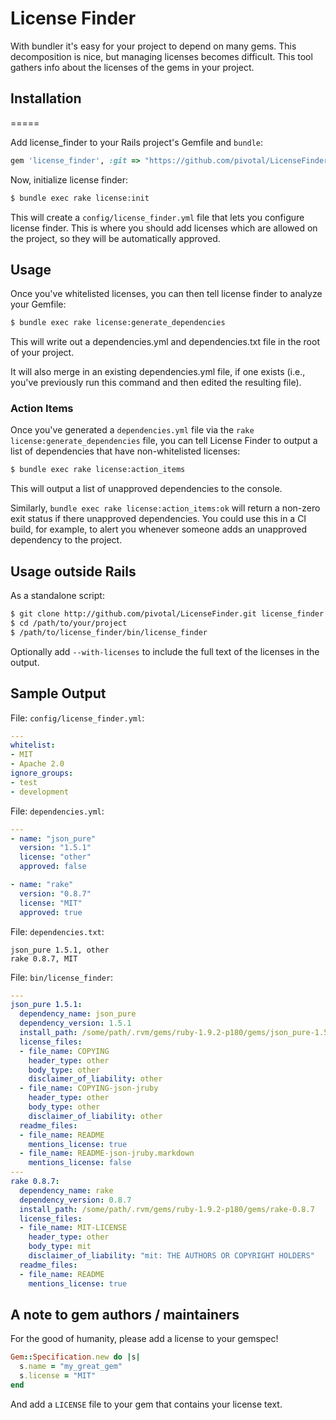 # License Finder

With bundler it's easy for your project to depend on many gems.  This decomposition is nice, but managing licenses becomes difficult.  This tool gathers info about the licenses of the gems in your project.

## Installation
=====

Add license_finder to your Rails project's Gemfile and `bundle`:

```ruby
gem 'license_finder', :git => "https://github.com/pivotal/LicenseFinder.git"
```

Now, initialize license finder:

```sh
$ bundle exec rake license:init
```

This will create a `config/license_finder.yml` file that lets you configure license finder.
This is where you should add licenses which are allowed on the project, so they will be automatically approved.

## Usage

Once you've whitelisted licenses, you can then tell license finder to analyze your Gemfile:

```sh
$ bundle exec rake license:generate_dependencies
```

This will write out a dependencies.yml and dependencies.txt file in the root of your project.

It will also merge in an existing dependencies.yml file, if one exists (i.e., you've previously run this command
and then edited the resulting file).

### Action Items

Once you've generated a `dependencies.yml` file via the `rake license:generate_dependencies` file, you can tell
License Finder to output a list of dependencies that have non-whitelisted licenses:

```sh
$ bundle exec rake license:action_items
```

This will output a list of unapproved dependencies to the console.

Similarly, `bundle exec rake license:action_items:ok` will return a non-zero exit status if there unapproved dependencies.
You could use this in a CI build, for example, to alert you whenever someone adds an unapproved dependency to the project.


## Usage outside Rails

As a standalone script:

```sh
$ git clone http://github.com/pivotal/LicenseFinder.git license_finder
$ cd /path/to/your/project
$ /path/to/license_finder/bin/license_finder
```

Optionally add `--with-licenses` to include the full text of the licenses in the output.


## Sample Output

File: `config/license_finder.yml`:

```yaml
---
whitelist:
- MIT
- Apache 2.0
ignore_groups:
- test
- development
```

File: `dependencies.yml`:

```yaml
---
- name: "json_pure"
  version: "1.5.1"
  license: "other"
  approved: false

- name: "rake"
  version: "0.8.7"
  license: "MIT"
  approved: true
```

File: `dependencies.txt`:

    json_pure 1.5.1, other
    rake 0.8.7, MIT

File: `bin/license_finder`:

```yaml
---
json_pure 1.5.1:
  dependency_name: json_pure
  dependency_version: 1.5.1
  install_path: /some/path/.rvm/gems/ruby-1.9.2-p180/gems/json_pure-1.5.1
  license_files:
  - file_name: COPYING
    header_type: other
    body_type: other
    disclaimer_of_liability: other
  - file_name: COPYING-json-jruby
    header_type: other
    body_type: other
    disclaimer_of_liability: other
  readme_files:
  - file_name: README
    mentions_license: true
  - file_name: README-json-jruby.markdown
    mentions_license: false
---
rake 0.8.7:
  dependency_name: rake
  dependency_version: 0.8.7
  install_path: /some/path/.rvm/gems/ruby-1.9.2-p180/gems/rake-0.8.7
  license_files:
  - file_name: MIT-LICENSE
    header_type: other
    body_type: mit
    disclaimer_of_liability: "mit: THE AUTHORS OR COPYRIGHT HOLDERS"
  readme_files:
  - file_name: README
    mentions_license: true
```

## A note to gem authors / maintainers

For the good of humanity, please add a license to your gemspec!

```ruby
Gem::Specification.new do |s|
  s.name = "my_great_gem"
  s.license = "MIT"
end
```

And add a `LICENSE` file to your gem that contains your license text.
